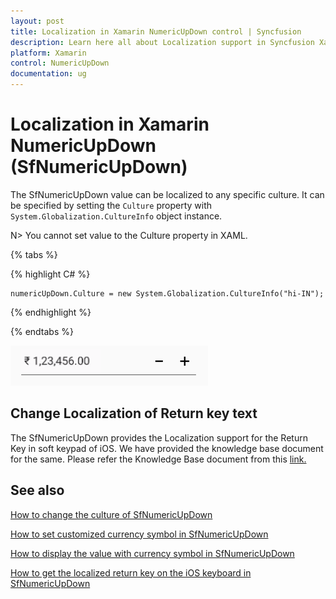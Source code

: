 ```yaml
---
layout: post
title: Localization in Xamarin NumericUpDown control | Syncfusion
description: Learn here all about Localization support in Syncfusion Xamarin NumericUpDown (SfNumericUpDown) control and more.
platform: Xamarin
control: NumericUpDown
documentation: ug
---
```

# Localization in Xamarin NumericUpDown (SfNumericUpDown)

The SfNumericUpDown value can be localized to any specific culture. It can be specified by setting the `Culture` property with `System.Globalization.CultureInfo` object instance.

N> You cannot set value to the Culture property in XAML.

{% tabs %}

{% highlight C# %}

	numericUpDown.Culture = new System.Globalization.CultureInfo("hi-IN");
	
{% endhighlight %}

{% endtabs %}

![Display the SfNumericUpDown control with culture](images/Culture.png)

## Change Localization of Return key text

The SfNumericUpDown provides the Localization support for the Return Key in soft keypad of iOS. We have provided the knowledge base document for the same. Please refer the Knowledge Base document from this [link.](https://www.syncfusion.com/kb/8074/how-to-localize-the-return-buttons-text-in-sfnumericupdown-in-xforms-ios)

## See also

[How to change the culture of SfNumericUpDown](https://www.syncfusion.com/kb/7689/does-sfnumericupdown-responds-change-in-culture)

[How to set customized currency symbol in SfNumericUpDown](https://www.syncfusion.com/kb/10446/how-to-set-customized-currency-symbol-in-xamarin-forms-numeric-controls)

[How to display the value with currency symbol in SfNumericUpDown](https://www.syncfusion.com/kb/10444/how-to-display-the-value-with-currency-symbol-in-xamarin-forms-numeric-controls)

[How to get the localized return key on the iOS keyboard in SfNumericUpDown](https://www.syncfusion.com/kb/8074/how-to-get-the-localized-return-key-on-the-ios-keyboard-in-xamarin-forms-numeric-controls)


